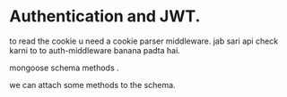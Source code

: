 # Authentication and JWT. 

to read the cookie u need a cookie parser middleware. 
jab sari api check karni to to auth-middleware banana padta hai. 

mongoose schema methods .

we can attach some methods to the schema. 







